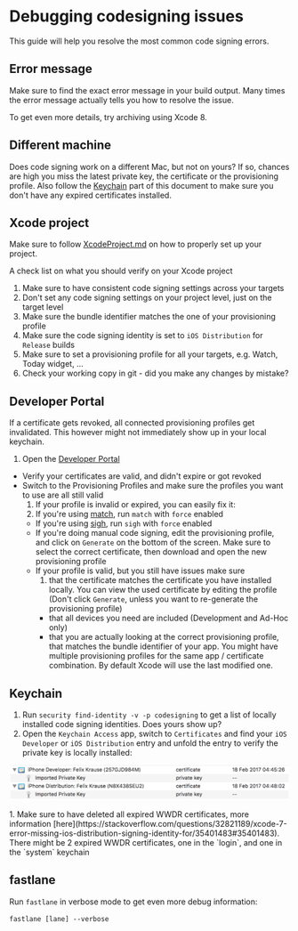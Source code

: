 # Debugging codesigning issues

This guide will help you resolve the most common code signing errors.

## Error message

Make sure to find the exact error message in your build output. Many times the error message actually tells you how to resolve the issue. 

To get even more details, try archiving using Xcode 8. 

## Different machine

Does code signing work on a different Mac, but not on yours? If so, chances are high you miss the latest private key, the certificate or the provisioning profile. Also follow the [Keychain](#keychain) part of this document to make sure you don't have any expired certificates installed.

## Xcode project

Make sure to follow [XcodeProject.md](XcodeProject.md) on how to properly set up your project.

A check list on what you should verify on your Xcode project

1. Make sure to have consistent code signing settings across your targets
1. Don't set any code signing settings on your project level, just on the target level
1. Make sure the bundle identifier matches the one of your provisioning profile
1. Make sure the code signing identity is set to `iOS Distribution` for `Release` builds
1. Make sure to set a provisioning profile for all your targets, e.g. Watch, Today widget, ...
1. Check your working copy in git - did you make any changes by mistake?

## Developer Portal

If a certificate gets revoked, all connected provisioning profiles get invalidated. This however might not immediately show up in your local keychain.

1. Open the [Developer Portal](https://developer.apple.com/account/ios/certificate/)
- Verify your certificates are valid, and didn't expire or got revoked
- Switch to the Provisioning Profiles and make sure the profiles you want to use are all still valid
  1. If your profile is invalid or expired, you can easily fix it:
    1. If you're using [match](https://fastlane.tools/match), run `match` with `force` enabled
    - If you're using [sigh](https://fastlane.tools/sigh), run `sigh` with `force` enabled
    - If you're doing manual code signing, edit the provisioning profile, and click on `Generate` on the bottom of the screen. Make sure to select the correct certificate, then download and open the new provisioning profile
  - If your profile is valid, but you still have issues make sure
    1. that the certificate matches the certificate you have installed locally. You can view the used certificate by editing the profile (Don't click `Generate`, unless you want to re-generate the provisioning profile)
    - that all devices you need are included (Development and Ad-Hoc only)
    - that you are actually looking at the correct provisioning profile, that matches the bundle identifier of your app. You might have multiple provisioning profiles for the same app / certificate combination. By default Xcode will use the last modified one.

## Keychain

1. Run `security find-identity -v -p codesigning` to get a list of locally installed code signing identities. Does yours show up?
1. Open the `Keychain Access` app, switch to `Certificates` and find your `iOS Developer` or `iOS Distribution` entry and unfold the entry to verify the private key is locally installed: 
<p align="center">
  <img src="assets/KeychainPrivateKey.png" width=500 />
</p>
1. Make sure to have deleted all expired WWDR certificates, more information [here](https://stackoverflow.com/questions/32821189/xcode-7-error-missing-ios-distribution-signing-identity-for/35401483#35401483). There might be 2 expired WWDR certificates, one in the `login`, and one in the `system` keychain

## fastlane

Run `fastlane` in verbose mode to get even more debug information:

```
fastlane [lane] --verbose
```

